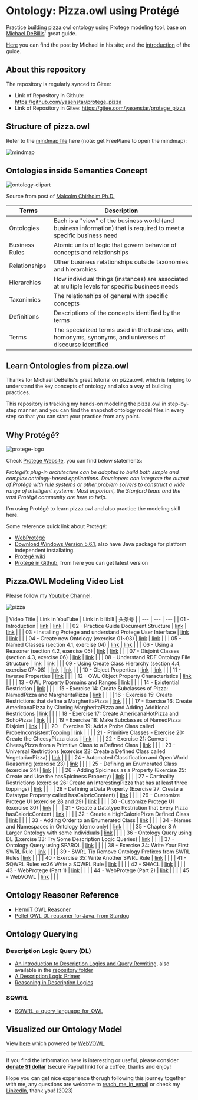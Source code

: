 # Ontology: Pizza.owl using Protégé

Practice building pizza.owl ontology using Protege modeling tool, base on [Michael DeBillis](https://www.linkedin.com/in/michael-debellis-85329/)' great guide.

[Here](https://www.michaeldebellis.com/post/protegetutorialyoutubeplaylist) you can find the post by Michael in his site; and the [introduction](https://www.michaeldebellis.com/post/new-protege-pizza-tutorial) of the guide.

## About this repository

The repository is regularly synced to Gitee:

- Link of Repository in Github: https://github.com/yasenstar/protege_pizza
- Link of Repository in Gitee: https://gitee.com/yasenstar/protege_pizza


## Structure of pizza.owl

Refer to the [mindmap file](pizza.owl%20tutorial.mm) here (note: get FreePlane to open the mindmap):

![mindmap](img/pizza_tutorial.jpg)

## Ontologies inside Semantics Concept

![ontology-clipart](img/ontology.png)

Source from post of [Malcolm Chirholm Ph.D.](https://www.linkedin.com/in/malcolmchisholm?miniProfileUrn=urn%3Ali%3Afs_miniProfile%3AACoAAALGOX0Byp8PZaGgklIEBK0daX9A9WtjIQM&lipi=urn%3Ali%3Apage%3Ad_flagship3_feed%3BYN15qj%2FISRyjIwyAgQtkjQ%3D%3D)

| Terms          | Description                                                                                                         |
| -------------- | ------------------------------------------------------------------------------------------------------------------- |
| Ontologies     | Each is a "view" of the business world (and business information) that is required to meet a specific business need |
| Business Rules | Atomic units of logic that govern behavior of concepts and relationships                                            |
| Relationships  | Other business relationships outside taxonomies and hierarchies                                                     |
| Hierarchies    | How individual things (instances) are associated at multiple levels for specific businees needs                     |
| Taxonimies     | The relationships of general with specific concepts                                                                 |
| Definitions    | Descriptions of the concepts identified by the terms                                                                |
| Terms          | The specialized terms used in the business, with homonyms, synonyms, and universes of discourse identified          |

## Learn Ontologies from pizza.owl

Thanks for Michael DeBellis's great tutorial on pizza.owl, which is helping to understand the key concepts of ontology and also a way of building practices.

This repository is tracking my hands-on modeling the pizza.owl in step-by-step manner, and you can find the snapshot ontology model files in every step so that you can start your practice from any point.

## Why Protégé?

![protege-logo](img/protege_logo.png)

Check [Protege Website](https://protege.stanford.edu/), you can find below statements:

*Protégé’s plug-in architecture can be adapted to build both simple and complex ontology-based applications. Developers can integrate the output of Protégé with rule systems or other problem solvers to construct a wide range of intelligent systems. Most important, the Stanford team and the vast Protégé community are here to help.*

I'm using Protégé to learn pizza.owl and also practice the modeling skill here.

Some reference quick link about Protégé:

- [WebProtégé](http://webprotege.stanford.edu/)
- [Download Windows Version 5.6.1](https://protege.stanford.edu/software.php), also have Java package for platform independent installating.
- [Protégé wiki](https://protegewiki.stanford.edu/wiki/Main_Page)
- [Protégé in Github](https://github.com/protegeproject), from here you can get latest version

## Pizza.OWL Modeling Video List 

Please follow my [Youtube Channel](https://www.youtube.com/channel/UCTshmTJGpJunOz23vCEhzWg).

![pizza](img/pizza.png)

| Video Title | Link in YouTube | Link in bilibili | 头条号 |
| --- | --- | --- |
| 01 - Introduction | [link](https://youtu.be/l0PZhqmTwfM) | [link](https://www.bilibili.com/video/BV1Tu4y1J75J/) | |
| 02 - Practice Guide Document Structure | [link](https://youtu.be/eWx9_zJkiUY) | [link](https://www.bilibili.com/video/BV1684y1X7NG/) | |
| 03 - Installing Protege and understand Protege User Interface | [link](https://youtu.be/Q6eq-cWBpfQ) | [link](https://www.bilibili.com/video/BV1JN41137Cq/) | |
| 04 - Create new Ontology (exercise 01~03) | [link](https://youtu.be/IMjKcx93ens) | [link](https://www.bilibili.com/video/BV1V84y1X73Y/) | |
| 05 - Named Classes (section 4.1, exercise 04) | [link](https://youtu.be/QqVrFxaEFrI) | [link](https://www.bilibili.com/video/BV1oj411e7Ki/) | |
| 06 - Using a Reasoner (section 4.2, exercise 05) | [link](https://youtu.be/TKMW5udKzIM) | [link](https://www.bilibili.com/video/BV1oe411Q7E7/) | |
| 07 - Disjoint Classes (section 4.3, exercise 06) | [link](https://youtu.be/g7aoDsS5kSI) | [link](https://www.bilibili.com/video/BV15w411M7q3/) | |
| 08 - Understand RDF Ontology File Structure | [link](https://youtu.be/qjer-vEKMNg) | [link](https://www.bilibili.com/video/BV1XN4y1678S/) | |
| 09 - Using Create Class Hierarchy (section 4.4, exercise 07~08) | [link](https://youtu.be/FQdjYQMqfBI) | [link](https://www.bilibili.com/video/BV16c41197Lo/) | |
| 10 - Object Properties | [link](https://youtu.be/4DfR06bI500) | [link](https://www.bilibili.com/video/BV1UC4y1J7Mf/) | |
| 11 - Inverse Properties | [link](https://youtu.be/cqQ8uqRjhNQ) |  | |
| 12 - OWL Object Property Characteristics | [link](https://youtu.be/bYx0LPxXAk8) |  | |
| 13 - OWL Property Domains and Ranges | [link](https://youtu.be/gE_kKvS-R5o) |  | |
| 14 - Existential Restriction | [link](https://youtu.be/KG4D5PEhCKE) |  | |
| 15 - Exercise 14: Create Subclasses of Pizza: NamedPizza and MargheritaPizza | [link](https://youtu.be/tN5l1JjVVMw) |  | |
| 16 - Exercise 15: Create Restrictions that define a MargheritaPizza | [link](https://youtu.be/zpw9knBt8Zw) |  | |
| 17 - Exercise 16: Create AmericanaPizza by Cloning MargheritaPizza and Adding Additional Restrictions | [link](https://youtu.be/sBm0Lz0vnP4) |  | |
| 18 - Exercise 17: Create AmericanaHotPizza and SohoPizza | [link](https://youtu.be/qISxhDleqf8) |  | |
| 19 - Exercise 18: Make Subclasses of NamedPizza Disjoint | [link](https://youtu.be/TZdaSRDWKm8) |  | |
| 20 - Exercise 19: Add a Probe Class called ProbeInconsistentTopping | [link](https://youtu.be/Gq3-zWinu1c) |  | |
| 21 - Primitive Classes - Exercise 20: Create the CheesyPizza class | [link](https://youtu.be/Bkb7DdBWGNw) |  | |
| 22 - Exercise 21: Convert CheesyPizza from a Primitive Class to a Defined Class | [link](https://youtu.be/x5_83xGCrZc) |  | |
| 23 - Universal Restrictions (exercise 22: Create a Defined Class called VegetarianPizza) | [link](https://youtu.be/rO195cLbwS4) |  | |
| 24 - Automated Classification and Open World Reasoning (exercise 23) | [link](https://youtu.be/s5wx6vQg650) |  | |
| 25 - Defining an Enumerated Class (exercise 24) | [link](https://youtu.be/ZNodw2fYxy0) |  | |
| 26 - Adding Spiciness as a Property (Exercise 25: Create and Use the hasSpiciness Property) | [link](https://youtu.be/ClmDiKU1VlY) |  | |
| 27 - Cartinality Restrictions (exercise 26: Create an InterestingPizza that has at least three toppings) | [link](https://youtu.be/efCHZ0q771A) |  | |
| 28 - Defining a Data Property (Exercise 27: Create a Datatype Property called hasCaloricContent) | [link](https://youtu.be/0Y1-SQ_sU9g) |  | |
| 29 - Customize Protege UI (exercise 28 and 29) | [link](https://youtu.be/fTrWQE6y3Os) |  | |
| 30 -Customize Protege UI (exercise 30) | [link](https://youtu.be/bun_1B5T27M) |  | |
| 31 - Create a Datatype Restriction that Every Pizza hasCaloricContent | [link](https://youtu.be/QUGmmfKWdHE) |  | |
| 32 - Create a HighCaloriePizza Defined Class | [link](https://youtu.be/fqpcYCD4rRE) |  | |
| 33 - Adding Order to an Enumerated Class | [link](https://youtu.be/5m2qRSrUAe8) |  | |
| 34 - Names and Namespaces in Ontology (demo only) | [link](https://youtu.be/7PPJPoJCFfE) |  | |
| 35 - Chapter 8 A Larger Ontology with some Individuals | [link](https://youtu.be/l-mY5urfE7k) |  | |
| 36 - Ontology Query using DL (Exercise 33: Try Some Description Logic Queries) | [link](https://youtu.be/3cwlMMQSPcA) |  | |
| 37 - Ontology Query using SPARQL | [link](https://youtu.be/kK5iLNNqZnc) |  | |
| 38 - Exercise 34: Write Your First SWRL Rule | [link](https://youtu.be/bk5KrQIs6eU) |  | |
| 39 - SWRL Tip Remove Ontology Prefixes from SWRL Rules |[link](https://youtu.be/1OrvhURYYA0)  |  | |
| 40 - Exercise 35: Write Another SWRL Rule | [link](https://youtu.be/dBrBWqkuSog) |  | |
| 41 - SQWRL Rules ex36 Write a SQWRL Rule | [link](https://youtu.be/eAZVmZa1Qpo) |  | |
| 42 - SHACL | [link](https://youtu.be/hatOoDLN7CE) |  | |
| 43 - WebProtege (Part 1) | [link](https://youtu.be/zPSFoPY9vGM) |  | |
| 44 - WebProtege (Part 2) | [link](https://youtu.be/xAOgKmHoeeQ) |  | |
| 45 - WebVOWL | [link](https://youtu.be/2B5tvHAZICs) |  | |

## Ontology Reasoner Reference

- [HermiT OWL Reasoner](http://www.hermit-reasoner.com/)
- [Pellet OWL DL reasoner for Java, from Stardog](https://github.com/stardog-union/pellet)

## Ontology Querying

### Description Logic Query (DL)

- [An Introduction to Description Logics and Query Rewriting](https://www.dcs.bbk.ac.uk/~roman/papers/RW12014.pdf), also available in the [repository folder](ontology_query/DL/RW12014_An%20Introduction%20to%20Description%20Logics%20and%20Query%20Rewriting.pdf)
- [A Description Logic Primer](https://arxiv.org/pdf/1201.4089.pdf)
- [Reasoning in Description Logics](ontology_query/DL/Reasoning%20in%20Description%20Logics.pdf)

### SQWRL

- [SQWRL_a_query_language_for_OWL](ontology_query/SQWRL/SQWRL_a_query_language_for_OWL.pdf)

## Visualized our Ontology Model

View [here](https://service.tib.eu/webvowl/#iri=https://yasenstar.github.io/protege_pizza/MyPizzaTutorial.rdf) which powered by [WebVOWL](http://vowl.visualdataweb.org/webvowl.html).

---

If you find the information here is interesting or useful, please consider [**donate $1 dollar**](https://paypal.me/zhaoxiaoqi/1) (secure Paypal link) for a coffee, thanks and enjoy!

Hope you can get nice experience thorugh following this journey together with me, any questions are welcome to [reach_me_in_email](mailto:xiaoqizhao@outlook.com?subject=Protege-pizza.owl) or check my [LinkedIn](https://www.linkedin.com/in/xiaoqi-zhao-03715614/), thank you!  (2023)